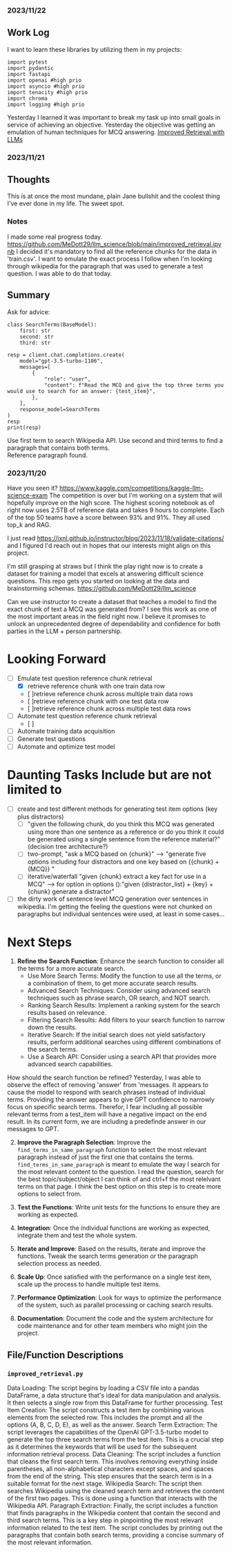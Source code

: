 ### 2023/11/22
Work Log
---

I want to learn these libraries by utilizing them in my projects:
```
import pytest
import pydantic
import fastapi 
import openai #high prio
import asyncio #high prio
import tenacity #high prio
import chroma
import logging #high prio
```
Yesterday I learned it was important to break my task up into small goals in service of achieving an objective.
Yesterday the objective was getting an emulation of human techniques for MCQ answering.  [Improved Retrieval with LLMs](/home/m/llm_science/improved_retrieval.ipynb)
### 2023/11/21
## Thoughts
This is at once the most mundane, plain Jane bullshit and the coolest thing I've ever done in my life. The sweet spot.
### Notes
I made some real progress today. https://github.com/MeDott29/llm_science/blob/main/improved_retrieval.ipynb
I decided it's mandatory to find all the reference chunks for the data in 'train.csv'.  I want to emulate the exact process I follow when I'm looking through wikipedia for the paragraph that was used to generate a test question.  I was able to do that today.


## Summary
Ask for advice:
```
class SearchTerms(BaseModel):
    first: str
    second: str
    third: str
    
resp = client.chat.completions.create(
    model="gpt-3.5-turbo-1106",
    messages=[
        {
            "role": "user", 
            "content": f"Read the MCQ and give the top three terms you would use to search for an answer: {test_item}",
        },
    ],
    response_model=SearchTerms
)
resp
print(resp)
```
Use first term to search Wikipedia API. Use second and third terms to find a paragraph that contains both terms.  
Reference paragraph found.

### 2023/11/20
Have you seen it? https://www.kaggle.com/competitions/kaggle-llm-science-exam
The competition is over but I'm working on a system that will hopefully improve on the high score.
The highest scoring notebook as of right now uses 2.5TB of reference data and takes 9 hours to complete.  Each of the top 50 teams have a score between 93% and 91%.  They all used top_k and RAG.

I just read https://jxnl.github.io/instructor/blog/2023/11/18/validate-citations/ and I figured I'd reach out in hopes that our interests might align on this project.

I'm still grasping at straws but I think the play right now is to create a dataset for training a model that excels at answering difficult science questions.  This repo gets you started on looking at the data and brainstorming schemas. https://github.com/MeDott29/llm_science

Can we use instructor to create a dataset that teaches a model to find the exact chunk of text a MCQ was generated from?
I see this work as one of the most important areas in the field right now. I believe it promises to unlock an unprecedented degree of dependability and confidence for both parties in the LLM + person partnership.

# Looking Forward

- [ ] Emulate test question reference chunk retrieval
    - [x] retrieve reference chunk with one train data row
    - [ ]retrieve reference chunk across multiple train data rows
    - [ ]retrieve reference chunk with one test data row
    - [ ]retrieve reference chunk across multiple test data rows
- [ ] Automate test question reference chunk retrieval
    - [ ]
- [ ] Automate training data acquisition
- [ ] Generate test questions
- [ ] Automate and optimize test model

# Daunting Tasks Include but are not limited to 
- [ ] create and test different methods for generating test item options (key plus distractors)
    - [ ] "given the following chunk, do you think this MCQ was generated using more than one sentence as a reference or do you think it could be generated using a single sentence from the reference material?" (decision tree architecture?)
    - [ ] two-prompt, "ask a MCQ based on {chunk}" --> "generate five options including four distractors and one key based on {{chunk} + {MCQ}} "
    - [ ] iterative/waterfall "given {chunk} extract a key fact for use in a MCQ" --> for option in options ():"given {distractor_list} + {key} + {chunk} generate a distractor"
- [ ] the dirty work of sentence level MCQ generation over sentences in wikipedia.  I'm getting the feeling the questions were not chunked on paragraphs but individual sentences were used, at least in some cases...

# Next Steps

1. **Refine the Search Function**: Enhance the search function to consider all the terms for a more accurate search.
    - Use More Search Terms: Modify the function to use all the terms, or a combination of them, to get more accurate search results.
    - Advanced Search Techniques: Consider using advanced search techniques such as phrase search, OR search, and NOT search.
    - Ranking Search Results: Implement a ranking system for the search results based on relevance.
    - Filtering Search Results: Add filters to your search function to narrow down the results.
    - Iterative Search: If the initial search does not yield satisfactory results, perform additional searches using different combinations of the search terms.
    - Use a Search API: Consider using a search API that provides more advanced search capabilities.

How should the search function be refined? Yesterday, I was able to observe the effect of removing 'answer' from 'messages.  It appears to cause the model to respond with search phrases instead of individual terms. Providing the answer appears to give GPT confidence to narrowly focus on specific search terms. Therefor, I fear including all possible relevant terms from a test_item will have a negative impact on the end result.
In its current form, we are including a predefinde answer in our messages to GPT.

2. **Improve the Paragraph Selection**: Improve the `find_terms_in_same_paragraph` function to select the most relevant paragraph instead of just the first one that contains the terms.
    `find_terms_in_same_paragraph` is meant to emulate the way I search for the most relevant content to the question.  I read the question, search for the best topic/subject/object I can think of and ctrl+f the most relelvant terms on that page.  I think the best option on this step is to create more options to select from.
3. **Test the Functions**: Write unit tests for the functions to ensure they are working as expected.

4. **Integration**: Once the individual functions are working as expected, integrate them and test the whole system.

5. **Iterate and Improve**: Based on the results, iterate and improve the functions. Tweak the search terms generation or the paragraph selection process as needed.

6. **Scale Up**: Once satisfied with the performance on a single test item, scale up the process to handle multiple test items.

7. **Performance Optimization**: Look for ways to optimize the performance of the system, such as parallel processing or caching search results.

8. **Documentation**: Document the code and the system architecture for code maintenance and for other team members who might join the project.

## File/Function Descriptions
### `improved_retrieval.py`
Data Loading: The script begins by loading a CSV file into a pandas DataFrame, a data structure that's ideal for data manipulation and analysis. It then selects a single row from this DataFrame for further processing.
Test Item Creation: The script constructs a test item by combining various elements from the selected row. This includes the prompt and all the options (A, B, C, D, E), as well as the answer.
Search Term Extraction: The script leverages the capabilities of the OpenAI GPT-3.5-turbo model to generate the top three search terms from the test item. This is a crucial step as it determines the keywords that will be used for the subsequent information retrieval process.
Data Cleaning: The script includes a function that cleans the first search term. This involves removing everything inside parentheses, all non-alphabetical characters except spaces, and spaces from the end of the string. This step ensures that the search term is in a suitable format for the next stage.
Wikipedia Search: The script then searches Wikipedia using the cleaned search term and retrieves the content of the first two pages. This is done using a function that interacts with the Wikipedia API.
Paragraph Extraction: Finally, the script includes a function that finds paragraphs in the Wikipedia content that contain the second and third search terms. This is a key step in pinpointing the most relevant information related to the test item.
The script concludes by printing out the paragraphs that contain both search terms, providing a concise summary of the most relevant information.
